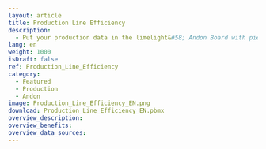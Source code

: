 ```yaml
---
layout: article
title: Production Line Efficiency
description: 
  - Put your production data in the limelight&#58; Andon Board with pie and bar charts. Replace the variables with your data sources and update the script to create your personal board.
lang: en
weight: 1000
isDraft: false
ref: Production_Line_Efficiency
category:
  - Featured
  - Production
  - Andon
image: Production_Line_Efficiency_EN.png
download: Production_Line_Efficiency_EN.pbmx
overview_description:
overview_benefits:
overview_data_sources:
---
```


